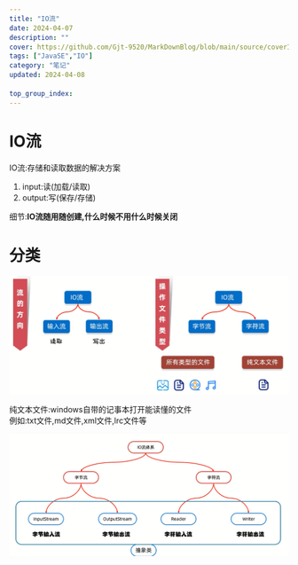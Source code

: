 ```yaml
---
title: "IO流"
date: 2024-04-07
description: ""
cover: https://github.com/Gjt-9520/MarkDownBlog/blob/main/source/coverImages/Aimage-135/Aimage116.jpg?raw=true
tags: ["JavaSE","IO"]
category: "笔记"
updated: 2024-04-08
 
top_group_index: 
---
```


# IO流

IO流:存储和读取数据的解决方案

1. input:读(加载/读取)
2. output:写(保存/存储)

细节:**IO流随用随创建,什么时候不用什么时候关闭**

# 分类

![IO流分类1](../images/IO流分类1.png)

纯文本文件:windows自带的记事本打开能读懂的文件         
例如:txt文件,md文件,xml文件,lrc文件等                           

![IO流基本流](../images/IO流分类2.png)